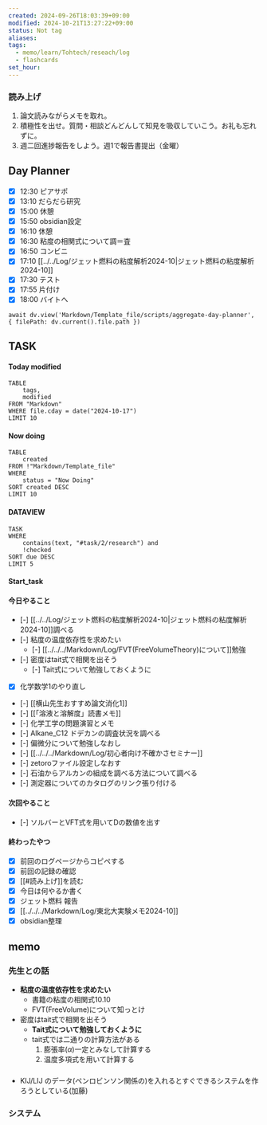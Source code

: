 ```yaml
---
created: 2024-09-26T18:03:39+09:00
modified: 2024-10-21T13:27:22+09:00
status: Not tag
aliases: 
tags:
  - memo/learn/Tohtech/reseach/log
  - flashcards
set_hour: 
---
```


### 読み上げ
1. 論文読みながらメモを取れ。
2. 積極性を出せ。質問・相談どんどんして知見を吸収していこう。お礼も忘れずに。
3. 週二回進捗報告をしよう。週1で報告書提出（金曜）
## Day Planner
- [x] 12:30 ピアサポ
- [x] 13:10 だらだら研究
- [x] 15:00 休憩
- [x] 15:50 obsidian設定
- [x] 16:10 休憩
- [x] 16:30 粘度の相関式について調＝査
- [x] 16:50 コンビニ
- [x] 17:10 [[../../Log/ジェット燃料の粘度解析2024-10|ジェット燃料の粘度解析2024-10]]
- [x] 17:30 テスト
- [x] 17:55 片付け
- [x] 18:00 バイトへ
```dataviewjs
await dv.view('Markdown/Template_file/scripts/aggregate-day-planner', { filePath: dv.current().file.path })
```
## TASK

#### Today modified
```dataview
TABLE
	tags, 
	modified
FROM "Markdown"
WHERE file.cday = date("2024-10-17")
LIMIT 10
```
#### Now doing
```dataview
TABLE
	created
FROM !"Markdown/Template_file"
WHERE
	status = "Now Doing"
SORT created DESC
LIMIT 10
```
#### DATAVIEW
```dataview
TASK
WHERE 
	contains(text, "#task/2/research") and
	!checked
SORT due DESC
LIMIT 5
```
#### Start_task
#### 今日やること
- [-] [[../../Log/ジェット燃料の粘度解析2024-10|ジェット燃料の粘度解析2024-10]]調べる
- [-] 粘度の温度依存性を求めたい
	- [-] [[../../../Markdown/Log/FVT(FreeVolumeTheory)について]]勉強
- [-] 密度はtait式で相関を出そう
	- [-] Tait式について勉強しておくように
- [x] 化学数学1のやり直し
- [-] [[横山先生おすすめ論文消化1]]
- [-] [[「溶液と溶解度」読書メモ]]
- [-] 化学工学の問題演習とメモ
- [-] Alkane_C12 ドデカンの調査状況を調べる
- [-] 偏微分について勉強しなおし
- [-] [[../../../Markdown/Log/初心者向け不確かさセミナー]]
- [-] zetoroファイル設定しなおす
- [-] 石油からアルカンの組成を調べる方法について調べる
- [-] 測定器についてのカタログのリンク張り付ける
 
#### 次回やること
- [-] ソルバーとVFT式を用いてDの数値を出す
#### 終わったやつ
- [x] 前回のログページからコピペする
- [x] 前回の記録の確認
- [x] [[#読み上げ]]を読む
- [x] 今日は何やるか書く
- [x] ジェット燃料 報告
- [x] [[../../../Markdown/Log/東北大実験メモ2024-10]]
- [x] obsidian整理
## memo
### 先生との話
- **粘度の温度依存性を求めたい**
	- 書籍の粘度の相関式10.10
	- FVT(FreeVolume)について知っとけ
- 密度はtait式で相関を出そう
	- **Tait式について勉強しておくように**
	- tait式では二通りの計算方法がある
		1. 膨張率($\alpha$)一定とみなして計算する
		2. 温度多項式を用いて計算する

### 
- KIJ/LIJ のデータ(ペンロビンソン関係の)を入れるとすぐできるシステムを作ろうとしている(加藤)

### システム